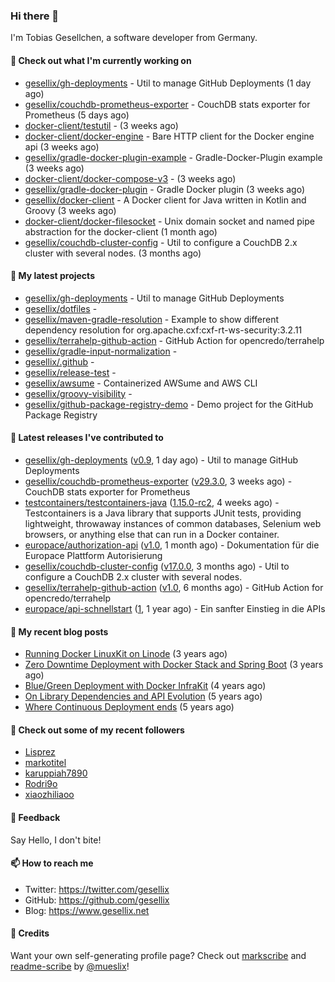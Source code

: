 ### Hi there 👋

I'm Tobias Gesellchen, a software developer from Germany.

#### 👷 Check out what I'm currently working on

- [gesellix/gh-deployments](https://github.com/gesellix/gh-deployments) - Util to manage GitHub Deployments (1 day ago)
- [gesellix/couchdb-prometheus-exporter](https://github.com/gesellix/couchdb-prometheus-exporter) - CouchDB stats exporter for Prometheus (5 days ago)
- [docker-client/testutil](https://github.com/docker-client/testutil) -  (3 weeks ago)
- [docker-client/docker-engine](https://github.com/docker-client/docker-engine) - Bare HTTP client for the Docker engine api (3 weeks ago)
- [gesellix/gradle-docker-plugin-example](https://github.com/gesellix/gradle-docker-plugin-example) - Gradle-Docker-Plugin example (3 weeks ago)
- [docker-client/docker-compose-v3](https://github.com/docker-client/docker-compose-v3) -  (3 weeks ago)
- [gesellix/gradle-docker-plugin](https://github.com/gesellix/gradle-docker-plugin) - Gradle Docker plugin (3 weeks ago)
- [gesellix/docker-client](https://github.com/gesellix/docker-client) - A Docker client for Java written in Kotlin and Groovy (3 weeks ago)
- [docker-client/docker-filesocket](https://github.com/docker-client/docker-filesocket) - Unix domain socket and named pipe abstraction for the docker-client (1 month ago)
- [gesellix/couchdb-cluster-config](https://github.com/gesellix/couchdb-cluster-config) - Util to configure a CouchDB 2.x cluster with several nodes. (3 months ago)

#### 🌱 My latest projects

- [gesellix/gh-deployments](https://github.com/gesellix/gh-deployments) - Util to manage GitHub Deployments
- [gesellix/dotfiles](https://github.com/gesellix/dotfiles) - 
- [gesellix/maven-gradle-resolution](https://github.com/gesellix/maven-gradle-resolution) - Example to show different dependency resolution for org.apache.cxf:cxf-rt-ws-security:3.2.11
- [gesellix/terrahelp-github-action](https://github.com/gesellix/terrahelp-github-action) - GitHub Action for opencredo/terrahelp
- [gesellix/gradle-input-normalization](https://github.com/gesellix/gradle-input-normalization) - 
- [gesellix/.github](https://github.com/gesellix/.github) - 
- [gesellix/release-test](https://github.com/gesellix/release-test) - 
- [gesellix/awsume](https://github.com/gesellix/awsume) - Containerized AWSume and AWS CLI
- [gesellix/groovy-visibility](https://github.com/gesellix/groovy-visibility) - 
- [gesellix/github-package-registry-demo](https://github.com/gesellix/github-package-registry-demo) - Demo project for the GitHub Package Registry

#### 🔭 Latest releases I've contributed to

- [gesellix/gh-deployments](https://github.com/gesellix/gh-deployments) ([v0.9](https://github.com/gesellix/gh-deployments/releases/tag/v0.9), 1 day ago) - Util to manage GitHub Deployments
- [gesellix/couchdb-prometheus-exporter](https://github.com/gesellix/couchdb-prometheus-exporter) ([v29.3.0](https://github.com/gesellix/couchdb-prometheus-exporter/releases/tag/v29.3.0), 3 weeks ago) - CouchDB stats exporter for Prometheus
- [testcontainers/testcontainers-java](https://github.com/testcontainers/testcontainers-java) ([1.15.0-rc2](https://github.com/testcontainers/testcontainers-java/releases/tag/1.15.0-rc2), 4 weeks ago) - Testcontainers is a Java library that supports JUnit tests, providing lightweight, throwaway instances of common databases, Selenium web browsers, or anything else that can run in a Docker container.
- [europace/authorization-api](https://github.com/europace/authorization-api) ([v1.0](https://github.com/europace/authorization-api/releases/tag/v1.0), 1 month ago) - Dokumentation für die Europace Plattform Autorisierung
- [gesellix/couchdb-cluster-config](https://github.com/gesellix/couchdb-cluster-config) ([v17.0.0](https://github.com/gesellix/couchdb-cluster-config/releases/tag/v17.0.0), 3 months ago) - Util to configure a CouchDB 2.x cluster with several nodes.
- [gesellix/terrahelp-github-action](https://github.com/gesellix/terrahelp-github-action) ([v1.0](https://github.com/gesellix/terrahelp-github-action/releases/tag/v1.0), 6 months ago) - GitHub Action for opencredo/terrahelp
- [europace/api-schnellstart](https://github.com/europace/api-schnellstart) ([1](https://github.com/europace/api-schnellstart/releases/tag/1), 1 year ago) - Ein sanfter Einstieg in die APIs

#### 📜 My recent blog posts

- [Running Docker LinuxKit on Linode](https://www.gesellix.net/post/running-docker-linuxkit-on-linode/) (3 years ago)
- [Zero Downtime Deployment with Docker Stack and Spring Boot](https://www.gesellix.net/post/zero-downtime-deployment-with-docker-stack-and-spring-boot/) (3 years ago)
- [Blue/Green Deployment with Docker InfraKit](https://www.gesellix.net/post/blue-green-deployment-with-docker-infrakit/) (4 years ago)
- [On Library Dependencies and API Evolution](https://www.gesellix.net/post/choosing-a-library/) (5 years ago)
- [Where Continuous Deployment ends](https://www.gesellix.net/post/where-continuous-deployment-ends/) (5 years ago)



#### 👯 Check out some of my recent followers

- [Lisprez](https://github.com/Lisprez)
- [markotitel](https://github.com/markotitel)
- [karuppiah7890](https://github.com/karuppiah7890)
- [Rodri9o](https://github.com/Rodri9o)
- [xiaozhiliaoo](https://github.com/xiaozhiliaoo)

#### 💬 Feedback

Say Hello, I don't bite!

#### 📫 How to reach me

- Twitter: https://twitter.com/gesellix
- GitHub: https://github.com/gesellix
- Blog: https://www.gesellix.net

#### 🙇 Credits

Want your own self-generating profile page? Check out [markscribe](https://github.com/muesli/markscribe)
and [readme-scribe](https://github.com/muesli/readme-scribe) by [@mueslix](https://twitter.com/mueslix)!

